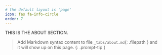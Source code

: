 ```yaml
---
# the default layout is 'page'
icon: fas fa-info-circle
order: 7
---
```

THIS IS THE ABOUT SECTION.
> Add Markdown syntax content to file `_tabs/about.md`{: .filepath } and it will show up on this page.
{: .prompt-tip }
